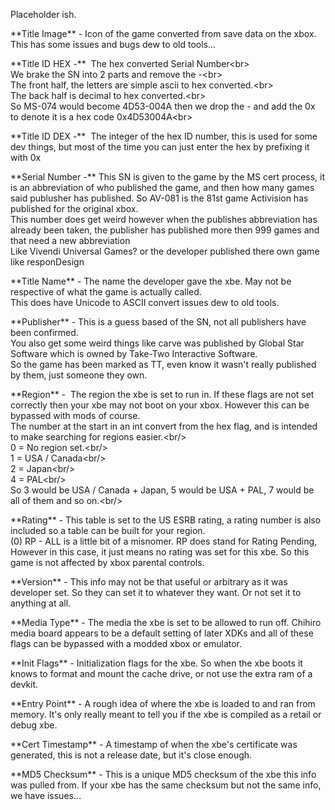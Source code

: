 Placeholder ish.

\*\*Title Image\*\* - Icon of the game converted from save data on the xbox. This has some issues and bugs dew to old tools...  

\*\*Title ID HEX -\*\*  The hex converted Serial Number\<br>  
We brake the SN into 2 parts and remove the -\<br>  
The front half, the letters are simple ascii to hex converted.\<br>  
The back half is decimal to hex converted.\<br>  
So MS-074 would become 4D53-004A then we drop the - and add the 0x to denote it is a hex code 0x4D53004A\<br>

\*\*Title ID DEX -\*\*  The integer of the hex ID number, this is used for some dev things, but most of the time you can just enter the hex by prefixing it with 0x

\*\*Serial Number -\*\* This SN is given to the game by the MS cert process, it is an abbreviation of who published the game, and then how many games  
said publusher has published. So AV-081 is the 81st game Activision has published for the original xbox.  
This number does get weird however when the publishes abbreviation has already been taken, the publisher has published more then 999 games and that need a new abbreviation  
Like Vivendi Universal Games? or the developer published there own game like responDesign

\*\*Title Name\*\* - The name the developer gave the xbe. May not be respective of what the game is actually called.  
This does have Unicode to ASCII convert issues dew to old tools.  

\*\*Publisher\*\* - This is a guess based of the SN, not all publishers have been confirmed.    
You also get some weird things like carve was published by Global Star Software which is owned by Take-Two Interactive Software.  
So the game has been marked as TT, even know it wasn't really published by them, just someone they own.

\*\*Region\*\* -  The region the xbe is set to run in. If these flags are not set correctly then your xbe may not boot on your xbox. However this can be bypassed with mods of course.  
The number at the start in an int convert from the hex flag, and is intended to make searching for regions easier.\<br/>  
0 = No region set.\<br/>  
1 = USA / Canada\<br/>  
2 = Japan\<br/>  
4 = PAL\<br/>  
So 3 would be USA / Canada + Japan, 5 would be USA + PAL, 7 would be all of them and so on.\<br/>

\*\*Rating\*\* - This table is set to the US ESRB rating, a rating number is also included so a table can be built for your region.    
(0) RP - ALL is a little bit of a misnomer. RP does stand for Rating Pending, However in this case, it just means no rating was set for this xbe. So this game is not affected by xbox parental controls.

\*\*Version\*\* - This info may not be that useful or arbitrary as it was developer set. So they can set it to whatever they want. Or not set it to anything at all.  

\*\*Media Type\*\* - The media the xbe is set to be allowed to run off. Chihiro media board appears to be a default setting of later XDKs and all of these flags can be bypassed with a modded xbox or emulator.  

\*\*Init Flags\*\* - Initialization flags for the xbe. So when the xbe boots it knows to format and mount the cache drive, or not use the extra ram of a devkit.  

\*\*Entry Point\*\* - A rough idea of where the xbe is loaded to and ran from memory. It's only really meant to tell you if the xbe is compiled as a retail or debug xbe. 

\*\*Cert Timestamp\*\* - A timestamp of when the xbe's certificate was generated, this is not a release date, but it's close enough. 

\*\*MD5 Checksum\*\* - This is a unique MD5 checksum of the xbe this info was pulled from. If your xbe has the same checksum but not the same info, we have issues...
